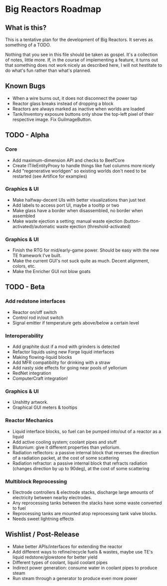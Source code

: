Big Reactors Roadmap
====================

What is this?
-------------

This is a tentative plan for the development of Big Reactors. It serves as something of a TODO.

Nothing that you see in this file should be taken as gospel. It's a collection of notes, little more. If, in the course of implementing a feature, it turns out that something does not work nicely as described here, I will not hestitate to do what's fun rather than what's planned.

Known Bugs
----------
- When a wire burns out, it does not disconnect the power tap
- Reactor glass breaks instead of dropping a block
- Reactors are always marked as inactive when worlds are loaded
- Tank/Inventory exposure buttons only show the top-left pixel of their respective image. Fix GuiImageButton.

TODO - Alpha
------------

### Core
- Add maximum-dimension API and checks to BeefCore
- Create ITileEntityProxy to handle things like fuel columns more nicely
- Add "regenerative worldgen" so existing worlds don't need to be restarted (see Artifice for examples)

### Graphics & UI
- Make halfway-decent UIs with better visualizations than just text
- Add labels to access port UI, maybe a tooltip or two
- Make glass have a border when disassembled, no border when assembled
- Make waste ejection a setting; manual waste ejection (button-activated)/automatic waste ejection (threshold-activated)

### Graphics & UI
- Finish the RTG for mid/early-game power. Should be easy with the new TE framework I've built.
- Make the current GUI's not suck quite as much. Decent alignment, colors, etc.
- Make the Enricher GUI not blow goats

TODO - Beta
-----------

### Add redstone interfaces
- Reactor on/off switch
- Control rod in/out switch
- Signal emitter if temperature gets above/below a certain level

### Interoperability
- Add graphite dust if a mod with grinders is detected
- Refactor liquids using new Forge liquid interfaces
- Making flowing-liquid blocks
- Add MFR compatibility for drinking with a straw
- Add nasty side effects for going near pools of yellorium
- RedNet integration
- ComputerCraft integration!

### Graphics & UI
- Unshitty artwork.
- Graphical GUI meters & tooltips

### Reactor Mechanics
- Liquid interface blocks, so fuel can be pumped into/out of a reactor as a liquid
- Add active cooling system; coolant pipes and stuff
- Blutonium: give it different properties than yellorium.
- Radiation reflectors: a passive internal block that reverses the direction of a radiation packet, at the cost of some scattering
- Radiation refractor: a passive internal block that refracts radiation (changes direction by up to 90deg), at the cost of some scattering

### Multiblock Reprocessing
- Electrode controllers & electrode stacks, discharge large amounts of electricity between nearby electrodes.
- Any reprocessing tanks between the stacks have some waste converted to fuel
- Reprocessing tanks are mounted atop reprocessing tank valve blocks.
- Needs sweet lightning effects

Wishlist / Post-Release
-----------------------
- Make better APIs/interfaces for extending the reactor
- Add different ways to refine/recycle fuels & wastes, maybe use TE's liquid redstone/glowstone for better yield
- Different types of coolant, liquid coolant pipes
- Indirect power generation: consume water in coolant pipes to produce steam
- Run steam through a generator to produce even more power
